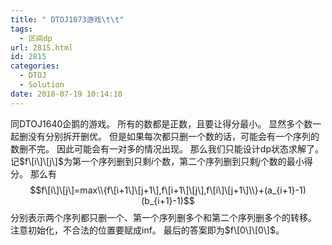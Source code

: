 ```yaml
---
title: " DTOJ1073游戏\t\t"
tags:
  - 区间dp
url: 2815.html
id: 2815
categories:
  - DTOJ
  - Solution
date: 2018-07-19 10:14:10
---
```


同DTOJ1640企鹅的游戏。 所有的数都是正数，且要让得分最小。 显然多个数一起删没有分别拆开删优。 但是如果每次都只删一个数的话，可能会有一个序列的数删不完。 因此可能会有一对多的情况出现。 那么我们只能设计dp状态求解了。 记$f\[i\]\[j\]$为第一个序列删到只剩$i$个数，第二个序列删到只剩$j$个数的最小得分。 那么有 $$f\[i\]\[j\]=max\\{f\[i+1\]\[j+1\],f\[i+1\]\[j\],f\[i\]\[j+1\]\\}+(a_{i+1}-1)(b_{i+1}-1)$$ 分别表示两个序列都只删一个、第一个序列删多个和第二个序列删多个的转移。 注意初始化，不合法的位置要赋成inf。 最后的答案即为$f\[0\]\[0\]$。
